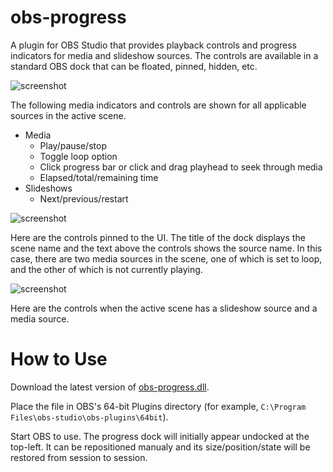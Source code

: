 ﻿# obs-progress

A plugin for OBS Studio that provides playback controls and progress indicators for media and slideshow sources. The controls are available in a standard OBS dock that can be floated, pinned, hidden, etc.

![screenshot](https://i.imgur.com/mNC34hI.png)

The following media indicators and controls are shown for all applicable sources in the active scene.
- Media
  - Play/pause/stop
  - Toggle loop option
  - Click progress bar or click and drag playhead to seek through media
  - Elapsed/total/remaining time
- Slideshows
  - Next/previous/restart

![screenshot](https://i.imgur.com/63dfJZY.png)

Here are the controls pinned to the UI. The title of the dock displays the scene name and the text above the controls shows the source name. In this case, there are two media sources in the scene, one of which is set to loop, and the other of which is not currently playing.

![screenshot](https://i.imgur.com/fTap8dI.png)

Here are the controls when the active scene has a slideshow source and a media source.

# How to Use

Download the latest version of [obs-progress.dll](https://github.com/micahmo/obs-progress/releases/download/latest/obs-progress.dll).

Place the file in OBS's 64-bit Plugins directory (for example, `C:\Program Files\obs-studio\obs-plugins\64bit`).

Start OBS to use. The progress dock will initially appear undocked at the top-left. It can be repositioned manualy and its size/position/state will be restored from session to session.
